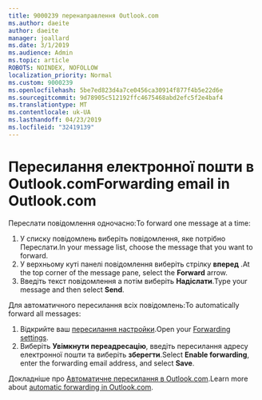 ```yaml
---
title: 9000239 перенаправлення Outlook.com
ms.author: daeite
author: daeite
manager: joallard
ms.date: 3/1/2019
ms.audience: Admin
ms.topic: article
ROBOTS: NOINDEX, NOFOLLOW
localization_priority: Normal
ms.custom: 9000239
ms.openlocfilehash: 5be7ed823d4a7ce0456ca30914f877f4b5e22d6e
ms.sourcegitcommit: 9d78905c512192ffc4675468abd2efc5f2e4baf4
ms.translationtype: MT
ms.contentlocale: uk-UA
ms.lasthandoff: 04/23/2019
ms.locfileid: "32419139"
---
```

# <a name="forwarding-email-in-outlookcom"></a><span data-ttu-id="d9ae1-102">Пересилання електронної пошти в Outlook.com</span><span class="sxs-lookup"><span data-stu-id="d9ae1-102">Forwarding email in Outlook.com</span></span>

<span data-ttu-id="d9ae1-103">Переслати повідомлення одночасно:</span><span class="sxs-lookup"><span data-stu-id="d9ae1-103">To forward one message at a time:</span></span>

1. <span data-ttu-id="d9ae1-104">У списку повідомлень виберіть повідомлення, яке потрібно Переслати.</span><span class="sxs-lookup"><span data-stu-id="d9ae1-104">In your message list, choose the message that you want to forward.</span></span>
2. <span data-ttu-id="d9ae1-105">У верхньому куті панелі повідомлення виберіть стрілку **вперед** .</span><span class="sxs-lookup"><span data-stu-id="d9ae1-105">At the top corner of the message pane, select the **Forward** arrow.</span></span>
3. <span data-ttu-id="d9ae1-106">Введіть текст повідомлення а потім виберіть **Надіслати**.</span><span class="sxs-lookup"><span data-stu-id="d9ae1-106">Type your message and then select **Send**.</span></span>

<span data-ttu-id="d9ae1-107">Для автоматичного пересилання всіх повідомлень:</span><span class="sxs-lookup"><span data-stu-id="d9ae1-107">To automatically forward all messages:</span></span>

1. <span data-ttu-id="d9ae1-108">Відкрийте ваш [пересилання настройки](https://outlook.live.com/mail/options/mail/forwarding/forwardingOption).</span><span class="sxs-lookup"><span data-stu-id="d9ae1-108">Open your [Forwarding settings](https://outlook.live.com/mail/options/mail/forwarding/forwardingOption).</span></span>
2. <span data-ttu-id="d9ae1-109">Виберіть **Увімкнути переадресацію**, введіть пересилання адресу електронної пошти та виберіть **зберегти**.</span><span class="sxs-lookup"><span data-stu-id="d9ae1-109">Select **Enable forwarding**, enter the forwarding email address, and select **Save**.</span></span>

<span data-ttu-id="d9ae1-110">Докладніше про [Автоматичне пересилання в Outlook.com](https://support.office.com/article/6246987c-6c8f-4144-b255-14fc07007dad).</span><span class="sxs-lookup"><span data-stu-id="d9ae1-110">Learn more about [automatic forwarding in Outlook.com](https://support.office.com/article/6246987c-6c8f-4144-b255-14fc07007dad).</span></span>